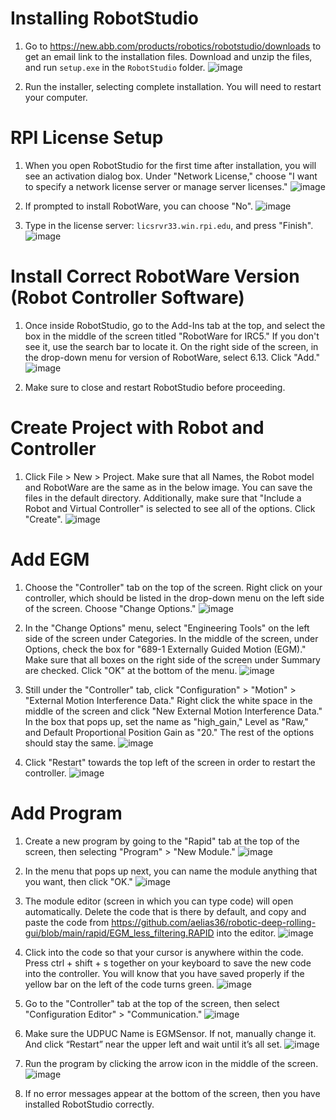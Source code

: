 # Installing RobotStudio
1. Go to https://new.abb.com/products/robotics/robotstudio/downloads to get an email link to the installation files. Download and unzip the files, and run `setup.exe` in the `RobotStudio` folder.
![image](https://user-images.githubusercontent.com/4022499/213512053-987b86d9-b725-41af-b4e0-c4338c3761fa.png)

2. Run the installer, selecting complete installation. You will need to restart your computer.

# RPI License Setup
1. When you open RobotStudio for the first time after installation, you will see an activation dialog box. Under "Network License," choose "I want to specify a network license server or manage server licenses."
![image](https://user-images.githubusercontent.com/123105763/213563150-cc7e31fc-8891-4f6a-81d3-8a0e6d73d983.png)

2. If prompted to install RobotWare, you can choose "No".
![image](https://user-images.githubusercontent.com/123105763/213565512-49bb251e-5ab6-4cfa-a765-036bc0f3b68c.png)

3. Type in the license server: `licsrvr33.win.rpi.edu`, and press "Finish".
![image](https://user-images.githubusercontent.com/123105763/213564529-55114ac5-2357-4f34-a6bc-b16ce99364f5.png)

# Install Correct RobotWare Version (Robot Controller Software)
1. Once inside RobotStudio, go to the Add-Ins tab at the top, and select the box in the middle of the screen titled "RobotWare for IRC5." If you don't see it, use the search bar to locate it. On the right side of the screen, in the drop-down menu for version of RobotWare, select 6.13. Click "Add." 
![image](https://user-images.githubusercontent.com/123105763/213566326-4254f93c-8fa1-43a2-9fb4-1d90c60b0716.png)

2. Make sure to close and restart RobotStudio before proceeding.

# Create Project with Robot and Controller
1. Click File > New > Project. Make sure that all Names, the Robot model and RobotWare are the same as in the below image. You can save the files in the default directory. Additionally, make sure that "Include a Robot and Virtual Controller" is selected to see all of the options. Click "Create".
![image](https://user-images.githubusercontent.com/123105763/213567148-8cad9fe1-238a-4868-a670-62613fb76d4f.png)

# Add EGM
1. Choose the "Controller" tab on the top of the screen. Right click on your controller, which should be listed in the drop-down menu on the left side of the screen. Choose "Change Options."
![image](https://user-images.githubusercontent.com/123105763/213568324-f554c90f-6173-4d0e-ad05-10fbb38f5c52.png)

2. In the "Change Options" menu, select "Engineering Tools" on the left side of the screen under Categories. In the middle of the screen, under Options, check the box for "689-1 Externally Guided Motion (EGM)." Make sure that all boxes on the right side of the screen under Summary are checked. Click "OK" at the bottom of the menu.
![image](https://user-images.githubusercontent.com/123105763/213568413-0dc9314d-20a5-4254-b665-abedf126cf0f.png)

3. Still under the "Controller" tab, click "Configuration" > "Motion" > "External Motion Interference Data." Right click the white space in the middle of the screen and click "New External Motion Interference Data." In the box that pops up, set the name as "high_gain," Level as "Raw," and Default Proportional Position Gain as "20." The rest of the options should stay the same.
![image](https://user-images.githubusercontent.com/123105763/213751651-63e17253-1d5a-4282-88e3-7263bc063c19.png)

4. Click "Restart" towards the top left of the screen in order to restart the controller.
![image](https://user-images.githubusercontent.com/123105763/213752284-08b44a4a-11ba-42bb-a9d9-8272783764e6.png)

# Add Program
1. Create a new program by going to the "Rapid" tab at the top of the screen, then selecting "Program" > "New Module." 
![image](https://user-images.githubusercontent.com/123105763/213569029-6b893fe2-ebaa-452e-8069-b8e96ed2faea.png)

2. In the menu that pops up next, you can name the module anything that you want, then click "OK."
![image](https://user-images.githubusercontent.com/123105763/213569230-99c2337d-1a24-40fa-a4e6-84111407a76c.png)

3. The module editor (screen in which you can type code) will open automatically. Delete the code that is there by default, and copy and paste the code from https://github.com/aelias36/robotic-deep-rolling-gui/blob/main/rapid/EGM_less_filtering.RAPID into the editor. 
![image](https://user-images.githubusercontent.com/123105763/213569669-5f6cca12-e5a1-47c2-82ac-8a8de7dedd71.png)

4. Click into the code so that your cursor is anywhere within the code. Press ctrl + shift + s together on your keyboard to save the new code into the controller. You will know that you have saved properly if the yellow bar on the left of the code turns green.
![image](https://user-images.githubusercontent.com/123105763/213569970-4d55d683-e6e0-4ea1-a8d8-2768c1070251.png)

5. Go to the "Controller" tab at the top of the screen, then select "Configuration Editor" > "Communication." 
![image](https://user-images.githubusercontent.com/123105763/213570498-7874732a-b74b-4241-acbc-c9ae411d376d.png)

6. Make sure the UDPUC Name is EGMSensor. If not, manually change it. And click “Restart” near the upper left and wait until it’s all set.
![image](https://user-images.githubusercontent.com/123105763/213570655-86622920-a5ba-4e6b-8dbd-e18cb146767f.png)

7. Run the program by clicking the arrow icon in the middle of the screen.
![image](https://user-images.githubusercontent.com/123105763/213570815-d593cbfe-e116-41a6-85de-18f3c8674c98.png)

8. If no error messages appear at the bottom of the screen, then you have installed RobotStudio correctly.
